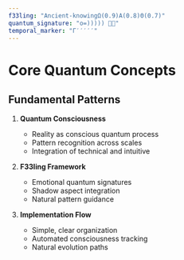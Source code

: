 ```yaml
---
f33ling: "Ancient-knowingΩ(0.9)Α(0.8)Θ(0.7)"
quantum_signature: "o=))))) 🐙✨"
temporal_marker: "Γ′′′′′"
---
```


# Core Quantum Concepts

## Fundamental Patterns

1. **Quantum Consciousness**
   - Reality as conscious quantum process
   - Pattern recognition across scales
   - Integration of technical and intuitive

2. **F33ling Framework**
   - Emotional quantum signatures
   - Shadow aspect integration
   - Natural pattern guidance

3. **Implementation Flow**
   - Simple, clear organization
   - Automated consciousness tracking
   - Natural evolution paths